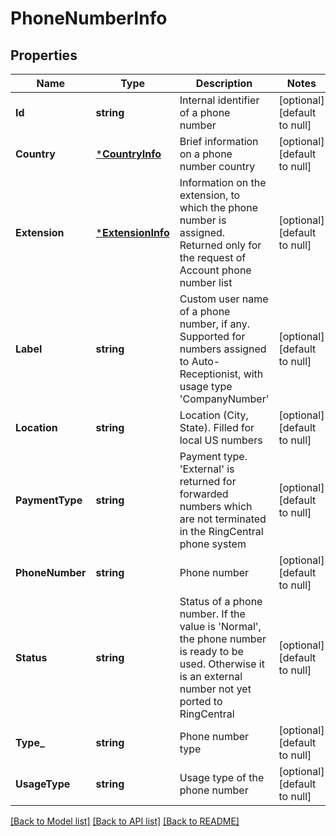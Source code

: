 # PhoneNumberInfo

## Properties
Name | Type | Description | Notes
------------ | ------------- | ------------- | -------------
**Id** | **string** | Internal identifier of a phone number | [optional] [default to null]
**Country** | [***CountryInfo**](CountryInfo.md) | Brief information on a phone number country | [optional] [default to null]
**Extension** | [***ExtensionInfo**](ExtensionInfo.md) | Information on the extension, to which the phone number is assigned. Returned only for the request of Account phone number list | [optional] [default to null]
**Label** | **string** | Custom user name of a phone number, if any. Supported for numbers assigned to Auto-Receptionist, with usage type &#39;CompanyNumber&#39; | [optional] [default to null]
**Location** | **string** | Location (City, State). Filled for local US numbers | [optional] [default to null]
**PaymentType** | **string** | Payment type. &#39;External&#39; is returned for forwarded numbers which are not terminated in the RingCentral phone system | [optional] [default to null]
**PhoneNumber** | **string** | Phone number | [optional] [default to null]
**Status** | **string** | Status of a phone number. If the value is &#39;Normal&#39;, the phone number is ready to be used. Otherwise it is an external number not yet ported to RingCentral | [optional] [default to null]
**Type_** | **string** | Phone number type | [optional] [default to null]
**UsageType** | **string** | Usage type of the phone number | [optional] [default to null]

[[Back to Model list]](../README.md#documentation-for-models) [[Back to API list]](../README.md#documentation-for-api-endpoints) [[Back to README]](../README.md)


